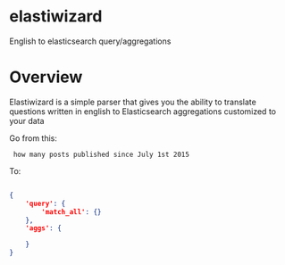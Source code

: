 # elastiwizard
English to elasticsearch query/aggregations


# Overview

Elastiwizard is a simple parser that gives you the ability to translate questions written in english to Elasticsearch aggregations customized to your data

Go from this:

``` how many posts published since July 1st 2015```

To:

```json

{
    'query': {
        'match_all': {}
    },
    'aggs': {

    }
}
```